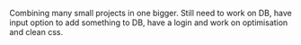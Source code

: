 Combining many small projects in one bigger. Still need to work on DB, have input option to add something to DB, have a login and work on optimisation and clean css.

